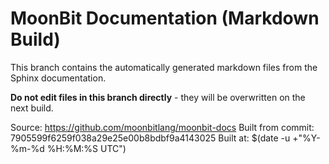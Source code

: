 # MoonBit Documentation (Markdown Build)

This branch contains the automatically generated markdown files from the Sphinx documentation.

**Do not edit files in this branch directly** - they will be overwritten on the next build.

Source: https://github.com/moonbitlang/moonbit-docs
Built from commit: 7905599f6259f038a29e25e00b8bdbf9a4143025
Built at: $(date -u +"%Y-%m-%d %H:%M:%S UTC")
